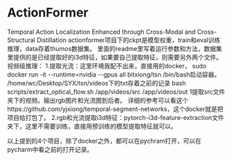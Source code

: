 # ActionFormer
Temporal Action Localization Enhanced through Cross-Modal and Cross-Structural Distillation
actionformer项目下的ckpt是模型权重，train和eval训练推理，data存着thumos数据集。
里面的readme里写着运行参数和方法，数据集里提供的是已经提取好的i3d特征，如果要自己提取特征，则需要另外两个文件。
视频级推理：
1.提取光流：这里环境我配不出来，直接用的docker，
sudo docker run -it --runtime=nvidia --gpus all bitxiong/tsn /bin/bash启动容器。
/home/wc/Desktop/SYX/tsn/videos下的txt存着之前的记录
bash scripts/extract_optical_flow.sh /app/videos/src /app/videos/out 1提取src文件夹下的视频。输出rgb图片和光流图到后者。
详细的参考可以看这个https://github.com/yjxiong/temporal-segment-networks，这个docker就是把项目给打包了。
2.rgb和光流提取i3d特征：pytorch-i3d-feature-extraction文件夹下，这里不需要训练，直接用预训练的模型提取特征就可以。

以上提到的4个项目，除了docker之外，都可以在pychram打开，可以在pycharm中看之前的打开记录。

